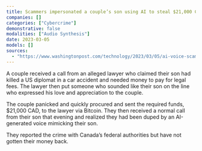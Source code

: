 ```yaml
---
title: Scammers impersonated a couple’s son using AI to steal $21,000 CAD
companies: []
categories: ["Cybercrime"]
demonstrative: false
modalities: ["Audio Synthesis"]
date: 2023-03-05
models: []
sources:
  - "https://www.washingtonpost.com/technology/2023/03/05/ai-voice-scam/"
---
```


A couple received a call from an alleged lawyer who claimed their son had killed a US diplomat in a car accident and needed money to pay for legal fees. The lawyer then put someone who sounded like their son on the line who expressed his love and appreciation to the couple.

The couple panicked and quickly procured and sent the required funds, $21,000 CAD, to the lawyer via Bitcoin. They then received a normal call from their son that evening and realized they had been duped by an AI-generated voice mimicking their son.

They reported the crime with Canada’s federal authorities but have not gotten their money back.
